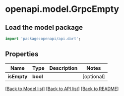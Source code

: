 # openapi.model.GrpcEmpty

## Load the model package
```dart
import 'package:openapi/api.dart';
```

## Properties
Name | Type | Description | Notes
------------ | ------------- | ------------- | -------------
**isEmpty** | **bool** |  | [optional] 

[[Back to Model list]](../README.md#documentation-for-models) [[Back to API list]](../README.md#documentation-for-api-endpoints) [[Back to README]](../README.md)


